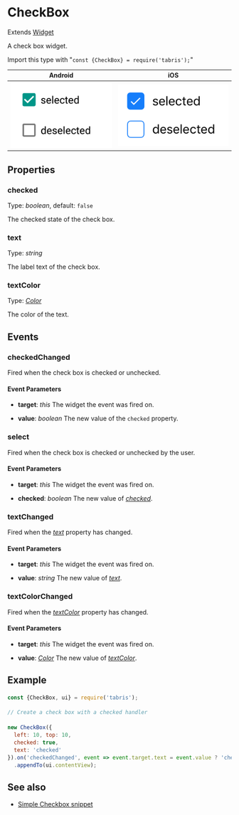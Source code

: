 ---
---
# CheckBox

Extends [Widget](Widget.md)

A check box widget.

Import this type with "`const {CheckBox} = require('tabris');`"

Android | iOS
--- | ---
![CheckBox on Android](img/android/CheckBox.png) | ![CheckBox on iOS](img/ios/CheckBox.png)

## Properties

### checked


Type: *boolean*, default: `false`

The checked state of the check box.

### text


Type: *string*

The label text of the check box.

### textColor


Type: *[Color](../types.md#color)*

The color of the text.


## Events

### checkedChanged

Fired when the check box is checked or unchecked.

#### Event Parameters 
- **target**: *this*
    The widget the event was fired on.

- **value**: *boolean*
    The new value of the `checked` property.


### select

Fired when the check box is checked or unchecked by the user.

#### Event Parameters 
- **target**: *this*
    The widget the event was fired on.

- **checked**: *boolean*
    The new value of *[checked](#checked)*.


### textChanged

Fired when the [*text*](#text) property has changed.

#### Event Parameters 
- **target**: *this*
    The widget the event was fired on.

- **value**: *string*
    The new value of [*text*](#text).


### textColorChanged

Fired when the [*textColor*](#textColor) property has changed.

#### Event Parameters 
- **target**: *this*
    The widget the event was fired on.

- **value**: *[Color](../types.md#color)*
    The new value of [*textColor*](#textColor).





## Example
```js
const {CheckBox, ui} = require('tabris');

// Create a check box with a checked handler

new CheckBox({
  left: 10, top: 10,
  checked: true,
  text: 'checked'
}).on('checkedChanged', event => event.target.text = event.value ? 'checked' : 'unchecked')
  .appendTo(ui.contentView);
```
## See also

- [Simple Checkbox snippet](https://github.com/eclipsesource/tabris-js/tree/v2.0.0-rc2/snippets/checkbox.js)
